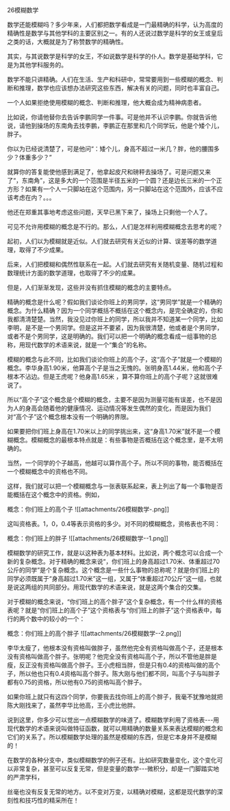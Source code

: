26模糊数学

数学还能模糊吗？多少年来，人们都把数学看成是一门最精确的科学，认为高度的精确性是数学与其他学科的主要区别之一。有的人还说过数学是科学的女王或皇后之类的话，大概就是为了称赞数学的精确性。

其实，与其说数学是科学的女王，不如说数学是科学的仆人。数学是基础学科，它是为其他学科服务的。

数学不能只讲精确。人们在生活、生产和科研中，常常要用到一些模糊的概念、判断和推理，数学也应该想办法研究这些东西，解决有关的问题，同时也丰富自己。

一个人如果拒绝使用模糊的概念、判断和推理，他大概会成为精神病患者。

比如说，你请他替你去告诉李鹏同学一件事。可是他并不认识李鹏。你就告诉他说，请他到操场的东南角去找李鹏，李鹏正在那里和几个同学玩，他是个矮个儿，胖子。

你以为已经说清楚了，可是他问“：矮个儿，身高不超过一米几？胖，他的腰围多少？体重多少？”

就算你的答复能使他感到满足了，他拿起皮尺和磅秤去操场了。可是问题又来了“，东南角”，这是多大的一个范围是半径五米的一个圆？还是边长三米的一个正方形？如果有一个人一只脚站在这个范围内，另一只脚站在这个范围外，应该不应该考虑在内？。。。

他还在郑重其事地考虑这些问题，天早已黑下来了，操场上只剩他一个人了。

可见不允许用模糊的概念是不行的。那么，人们是怎样利用模糊概念去思考的呢？

起初，人们以为模糊就是近似。人们就去研究有关近似的计算、误差等的数学道理，取得了不少成果。

后来，人们把模糊和偶然性联系在一起。人们就去研究有关随机变量、随机过程和数理统计方面的数学道理，也取得了不少的成果。

但是，人们渐渐发现，这些并没有抓住模糊的概念的主要特点。

精确的概念是什么呢？假如我们谈论你班上的男同学，这“男同学”就是一个精确的概念。为什么精确？因为一个同学概括不概括在这个概念内，是完全确定的，你和我都清清楚楚。当然，我没见过你班上的同学，所以我并不知道某一个同学，比如李明，是不是一个男同学。但是这并不要紧，因为我很清楚，他或者是个男同学，或者不是个男同学，这是明确的。我们可以把一个明确的概念看成一组事物的总称，用现代数学的术语来说，就是一个“集合”的名称。

模糊的概念与此不同，比如我们谈论你班上的高个子，这“高个子”就是一个模糊的概念。李华身高1.90米，他算高个子是当之无愧的。张明身高1.44米，他和高个子根本不沾边。但是王虎呢？他身高1.65米 ，算不算你班上的高个子呢？这就很难说了。

所以“高个子”这个概念是个模糊的概念，主要不是因为测量可能有误差，也不是因为人的身高会随着他的健康情况、运动情况等发生偶然的变化，而是因为我们对“高个子”这个概念根本没有一个明确的界限。

如果要把你们班上身高在1.70米以上的同学挑出来，这“身高1.70米”就不是一个模糊概念。模糊概念的最根本特点就是：有些事物是否概括在这个概念里，是不太明确的。

当然，一个同学的个子越高，他越可以算作高个子。所以不同的事物，能否概括在一个模糊概念中的资格也不同。

这样，我们就可以把一个模糊概念与一张表联系起来，表上列出了每一个事物是否能概括在这个概念中的资格。例如，

概念：你们班上的高个子
![[attachments/26模糊数学-.png]]

这叫资格表。1，0，0.4等表示资格的多少。对不同的模糊概念，资格表也不同：

概念：你们班上的胖子
![[attachments/26模糊数学--1.png]]

模糊数学的研究工作，就是以这种表为基本材料。比如说，两个概念可以合成一个新的复杂概念。对于精确的概念来说“，你们班上的身高超过1.70米、体重超过70公斤的同学”是个复杂概念。这个概念是一些什么事物的总称呢？就是你们班上的同学必须既属于“身高超过1.70米”这一组，又属于“体重超过70公斤“这一组，也就是说这两组的共同部分。用现代数学的术语来说，就是这两个集合的交集。

对于模糊的概念来说，“你们班上的高个胖子”这个复杂概念，有一个什么样的资格表呢？就是“你们班上的高个子”这个资格表与“你们班上的胖子”这个资格表中，每行的两个数中的较小的一个：

概念：你们班上的高个胖子
![[attachments/26模糊数学--2.png]]

李华太瘦了，他根本没有资格叫做胖子，虽然他完全有资格叫做高个子，还是根本没有资格叫做高个胖子。张明呢？他完全没有资格叫高个子，所以不管他是胖是瘦，反正没有资格叫做高个胖子。王小虎相当胖，但是只有0.4的资格叫做的高个子，所以他也只有0.4资格叫高个胖子。陈大刚与他们都不同，叫高个子与叫胖子都有0.75的资格，所以他有0.75的资格叫高个胖子。

如果你班上就只有这四个同学，你要我去找你班上的高个胖子，我毫不犹豫地就把陈大刚找来了，虽然李华比他高，王小虎比他胖。

说到这里，你多少可以觉出一点模糊数学的味道了。模糊数学利用了资格表---用现代数学的术语来说叫做特征函数，就可以用精确的数量关系来表达模糊的概念和它们的关系了。所以模糊数学处理的虽然是模糊的东西，但是它本身并不是模糊的！

在数学的各种分支中，类似模糊数学的例子还有。比如研究数量变化，这个变化可以非常复杂，甚至可以反复无常，但是变量的数学---微积分，却是一门脚踏实地的严肃学科，

丝毫也没有反复无常的地方。以不变对万变，以精确对模糊，这都是现代数学的深刻性和技巧性的精采所在！